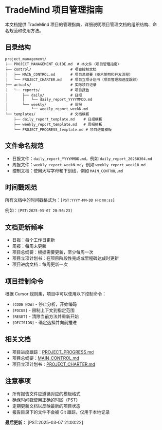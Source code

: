 # TradeMind 项目管理指南

本文档提供 TradeMind 项目的管理指南，详细说明项目管理文档的组织结构、命名规范和使用方法。

## 目录结构

```
project_management/
├── PROJECT_MANAGEMENT_GUIDE.md  # 本文件（项目管理指南）
├── control/                  # 项目控制文档
│   ├── MAIN_CONTROL.md       # 项目总纲要（技术架构和开发流程）
│   └── PROJECT_CHARTER.md    # 项目立项计划书（项目管理和进度跟踪）
├── actuals/                  # 实际项目记录
│   └── reports/              # 项目报告
│       ├── daily/            # 日报
│       │   └── daily_report_YYYYMMDD.md
│       └── weekly/           # 周报
│           └── weekly_report_weekN.md
└── templates/                # 文档模板
    ├── daily_report_template.md    # 日报模板
    ├── weekly_report_template.md   # 周报模板
    └── PROJECT_PROGRESS_template.md # 项目进度模板
```

## 文件命名规范

- 日报文件：`daily_report_YYYYMMDD.md`，例如 `daily_report_20250304.md`
- 周报文件：`weekly_report_weekN.md`，例如 `weekly_report_week10.md`
- 控制文档：使用大写字母和下划线，例如 `MAIN_CONTROL.md`

## 时间戳规范

所有文档中的时间戳格式为：`[PST:YYYY-MM-DD HH:mm:ss]`

例如：`[PST:2025-03-07 20:56:23]`

## 文档更新频率

- 日报：每个工作日更新
- 周报：每周末更新
- 项目总纲要：根据需要更新，至少每周一次
- 项目立项计划书：在项目阶段性完成或里程碑达成时更新
- 项目进度文档：每周更新一次

## 项目控制命令

根据 Cursor 规则集，项目中可以使用以下控制命令：

- `[CODE NOW]` - 停止分析，开始编码
- `[FOCUS]` - 限制上下文到指定范围
- `[RESET]` - 清除当前方法并重新开始
- `[DECISION]` - 确定选择并向前推进

## 相关文档

- 项目进度跟踪：[PROJECT_PROGRESS.md](../PROJECT_PROGRESS.md)
- 项目总纲要：[MAIN_CONTROL.md](control/MAIN_CONTROL.md)
- 项目立项计划书：[PROJECT_CHARTER.md](control/PROJECT_CHARTER.md)

## 注意事项

- 所有报告文件应遵循对应的模板格式
- 确保时间戳使用正确的时区（PST）
- 定期更新文档以反映最新的项目状态
- 报告目录下的文件不会被 Git 跟踪，仅用于本地记录

**最后更新：** [PST:2025-03-07 21:00:22] 